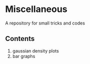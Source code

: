 # Miscellaneous

A repository for small tricks and codes

## Contents
1. gaussian density plots
2. bar graphs

